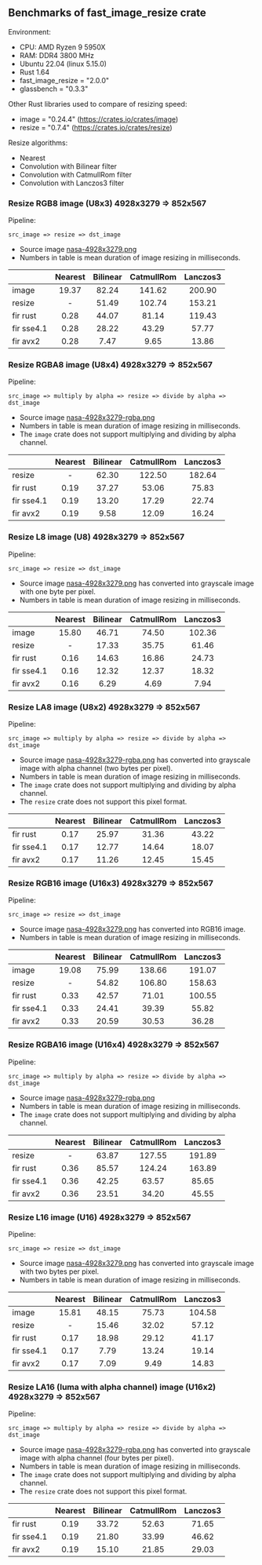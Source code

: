 ## Benchmarks of fast_image_resize crate

Environment:

- CPU: AMD Ryzen 9 5950X
- RAM: DDR4 3800 MHz
- Ubuntu 22.04 (linux 5.15.0)
- Rust 1.64
- fast_image_resize = "2.0.0"
- glassbench = "0.3.3"

Other Rust libraries used to compare of resizing speed:

- image = "0.24.4" (<https://crates.io/crates/image>)
- resize = "0.7.4" (<https://crates.io/crates/resize>)

Resize algorithms:

- Nearest
- Convolution with Bilinear filter
- Convolution with CatmullRom filter
- Convolution with Lanczos3 filter

### Resize RGB8 image (U8x3) 4928x3279 => 852x567

Pipeline:

`src_image => resize => dst_image`

- Source image [nasa-4928x3279.png](https://github.com/Cykooz/fast_image_resize/blob/main/data/nasa-4928x3279.png)
- Numbers in table is mean duration of image resizing in milliseconds.

|            | Nearest | Bilinear | CatmullRom | Lanczos3 |
|------------|:-------:|:--------:|:----------:|:--------:|
| image      |  19.37  |  82.24   |   141.62   |  200.90  |
| resize     |    -    |  51.49   |   102.74   |  153.21  |
| fir rust   |  0.28   |  44.07   |   81.14    |  119.43  | ?
| fir sse4.1 |  0.28   |  28.22   |   43.29    |  57.77   |
| fir avx2   |  0.28   |   7.47   |    9.65    |  13.86   |

### Resize RGBA8 image (U8x4) 4928x3279 => 852x567

Pipeline:

`src_image => multiply by alpha => resize => divide by alpha => dst_image`

- Source image
  [nasa-4928x3279-rgba.png](https://github.com/Cykooz/fast_image_resize/blob/main/data/nasa-4928x3279-rgba.png)
- Numbers in table is mean duration of image resizing in milliseconds.
- The `image` crate does not support multiplying and dividing by alpha channel. 

|            | Nearest | Bilinear | CatmullRom | Lanczos3 |
|------------|:-------:|:--------:|:----------:|:--------:|
| resize     |    -    |  62.30   |   122.50   |  182.64  |
| fir rust   |  0.19   |  37.27   |   53.06    |  75.83   |
| fir sse4.1 |  0.19   |  13.20   |   17.29    |  22.74   |
| fir avx2   |  0.19   |   9.58   |   12.09    |  16.24   |

### Resize L8 image (U8) 4928x3279 => 852x567

Pipeline:

`src_image => resize => dst_image`

- Source image [nasa-4928x3279.png](https://github.com/Cykooz/fast_image_resize/blob/main/data/nasa-4928x3279.png)
  has converted into grayscale image with one byte per pixel.
- Numbers in table is mean duration of image resizing in milliseconds.

|            | Nearest | Bilinear | CatmullRom | Lanczos3 |
|------------|:-------:|:--------:|:----------:|:--------:|
| image      |  15.80  |  46.71   |   74.50    |  102.36  |
| resize     |    -    |  17.33   |   35.75    |  61.46   |
| fir rust   |  0.16   |  14.63   |   16.86    |  24.73   | ?
| fir sse4.1 |  0.16   |  12.32   |   12.37    |  18.32   |
| fir avx2   |  0.16   |   6.29   |    4.69    |   7.94   |

### Resize LA8 image (U8x2) 4928x3279 => 852x567

Pipeline:

`src_image => multiply by alpha => resize => divide by alpha => dst_image`

- Source image
  [nasa-4928x3279-rgba.png](https://github.com/Cykooz/fast_image_resize/blob/main/data/nasa-4928x3279-rgba.png)
  has converted into grayscale image with alpha channel (two bytes per pixel).
- Numbers in table is mean duration of image resizing in milliseconds.
- The `image` crate does not support multiplying and dividing by alpha channel.
- The `resize` crate does not support this pixel format.

|            | Nearest | Bilinear | CatmullRom | Lanczos3 |
|------------|:-------:|:--------:|:----------:|:--------:|
| fir rust   |  0.17   |  25.97   |   31.36    |  43.22   |
| fir sse4.1 |  0.17   |  12.77   |   14.64    |  18.07   |
| fir avx2   |  0.17   |  11.26   |   12.45    |  15.45   |

### Resize RGB16 image (U16x3) 4928x3279 => 852x567

Pipeline:

`src_image => resize => dst_image`

- Source image [nasa-4928x3279.png](https://github.com/Cykooz/fast_image_resize/blob/main/data/nasa-4928x3279.png)
  has converted into RGB16 image.
- Numbers in table is mean duration of image resizing in milliseconds.

|            | Nearest | Bilinear | CatmullRom | Lanczos3 |
|------------|:-------:|:--------:|:----------:|:--------:|
| image      |  19.08  |  75.99   |   138.66   |  191.07  |
| resize     |    -    |  54.82   |   106.80   |  158.63  |
| fir rust   |  0.33   |  42.57   |   71.01    |  100.55  |
| fir sse4.1 |  0.33   |  24.41   |   39.39    |  55.82   |
| fir avx2   |  0.33   |  20.59   |   30.53    |  36.28   |

### Resize RGBA16 image (U16x4) 4928x3279 => 852x567

Pipeline:

`src_image => multiply by alpha => resize => divide by alpha => dst_image`

- Source image
  [nasa-4928x3279-rgba.png](https://github.com/Cykooz/fast_image_resize/blob/main/data/nasa-4928x3279-rgba.png)
- Numbers in table is mean duration of image resizing in milliseconds.
- The `image` crate does not support multiplying and dividing by alpha channel.

|            | Nearest | Bilinear | CatmullRom | Lanczos3 |
|------------|:-------:|:--------:|:----------:|:--------:|
| resize     |    -    |  63.87   |   127.55   |  191.89  |
| fir rust   |  0.36   |  85.57   |   124.24   |  163.89  |
| fir sse4.1 |  0.36   |  42.25   |   63.57    |  85.65   |
| fir avx2   |  0.36   |  23.51   |   34.20    |  45.55   |

### Resize L16 image (U16) 4928x3279 => 852x567

Pipeline:

`src_image => resize => dst_image`

- Source image [nasa-4928x3279.png](https://github.com/Cykooz/fast_image_resize/blob/main/data/nasa-4928x3279.png)
  has converted into grayscale image with two bytes per pixel.
- Numbers in table is mean duration of image resizing in milliseconds.

|            | Nearest | Bilinear | CatmullRom | Lanczos3 |
|------------|:-------:|:--------:|:----------:|:--------:|
| image      |  15.81  |  48.15   |   75.73    |  104.58  |
| resize     |    -    |  15.46   |   32.02    |  57.12   |
| fir rust   |  0.17   |  18.98   |   29.12    |  41.17   | ?
| fir sse4.1 |  0.17   |   7.79   |   13.24    |  19.14   |
| fir avx2   |  0.17   |   7.09   |    9.49    |  14.83   |

### Resize LA16 (luma with alpha channel) image (U16x2) 4928x3279 => 852x567

Pipeline:

`src_image => multiply by alpha => resize => divide by alpha => dst_image`

- Source image
  [nasa-4928x3279-rgba.png](https://github.com/Cykooz/fast_image_resize/blob/main/data/nasa-4928x3279-rgba.png)
  has converted into grayscale image with alpha channel (four bytes per pixel).
- Numbers in table is mean duration of image resizing in milliseconds.
- The `image` crate does not support multiplying and dividing by alpha channel.
- The `resize` crate does not support this pixel format.

|            | Nearest | Bilinear | CatmullRom | Lanczos3 |
|------------|:-------:|:--------:|:----------:|:--------:|
| fir rust   |  0.19   |  33.72   |   52.63    |  71.65   |
| fir sse4.1 |  0.19   |  21.80   |   33.99    |  46.62   |
| fir avx2   |  0.19   |  15.10   |   21.85    |  29.03   |
